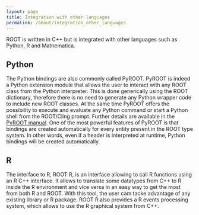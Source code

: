 ```yaml
---
layout: page
title: Integration with other languages
permalink: /about/integration_other_languages
---
```


ROOT is written in C++ but is integrated with other languages such as Python, R and Mathematica.

## Python
The Python bindings are also commonly called PyROOT. PyROOT is indeed a Python
extension module that allows the user to interact with any ROOT class from the
Python interpreter. This is done generically using the ROOT dictionary,
therefore there is no need to generate any Python wrapper code to include new
ROOT classes. At the same time PyROOT offers the possibility to execute and
evaluate any Python command or start a Python shell from the ROOT/Cling prompt.
Further details are available in the
[PyROOT manual](http://wlav.web.cern.ch/wlav/pyroot). One of the most powerful
features of PyROOT is that bindings are created automatically for every entity
present in the ROOT type system. In other words, even if a header is interpreted
at runtime, Python bindings will be created automatically.

## R
The interface to R, ROOT R, is an interface allowing to call R functions using
an R C++ interface. It allows to translate some datatypes from C++ to R inside
the R environment and vice versa in an easy way to get the most from both R and
ROOT. With this tool, the user cam tacke advantage of any existing library or R
package. ROOT R also provides a R events processing system, which allows to use
the R graphical system from C++.